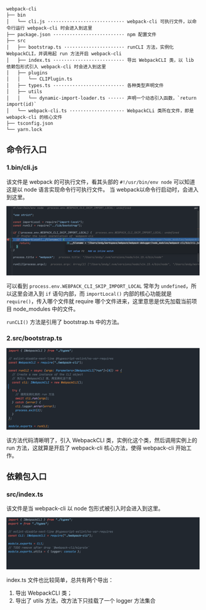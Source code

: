 ```tree
webpack-cli
├── bin
│   └── cli.js ···························· webpack-cli 可执行文件，以命令行运行 webpack-cli 时会进入到这里
├── package.json ·························· npm 配置文件
├── src
│   ├── bootstrap.ts ······················ runCLI 方法，实例化 WebpackCLI，并调用起 run 方法开启 webpack-cli
│   ├── index.ts ·························· 导出 WebpackCLI 类，以 lib 依赖包形式引入 webpack-cli 时会进入到这里
│   ├── plugins
│   │   └── CLIPlugin.ts
│   ├── types.ts ·························· 各种类型声明文件
│   ├── utils
│   │   └── dynamic-import-loader.ts ······ 声明一个动态引入函数，`return import(id)`
│   └── webpack-cli.ts ···················· WebpackCLi 类所在文件，即是 webapck-cli 的核心文件
├── tsconfig.json
└── yarn.lock
```

## 命令行入口
### 1.bin/cli.js
 
 该文件是 webpack 的可执行文件，看其头部的 `#!/usr/bin/env node` 可以知道这是以 node 语言实现命令行可执行文件。 当 webpack以命令行启动时，会进入到这里。

![cli.js](https://raw.githubusercontent.com/aaaaaAndy/picture/main/images/20221027193419.png)

可以看到 `process.env.WEBPACK_CLI_SKIP_IMPORT_LOCAL` 常年为 `undefined`，所以这里会进入到 `if` 语句内部，而 `importLocal()` 内部的核心功能就是 `require()`，传入哪个文件就 require 哪个文件进来，这里意思是优先加载当前项目 node_modules 中的文件。

`runCLI()` 方法是引用了 bootstrap.ts 中的方法。

### 2.src/bootstrap.ts

![bootstrap.ts](https://raw.githubusercontent.com/aaaaaAndy/picture/main/images/20221027194849.png)

该方法代码清晰明了，引入 WebpackCLI 类，实例化这个类，然后调用实例上的 run 方法，这就算是开启了 webpack-cli 核心方法，使得 webpack-cli 开始工作。

## 依赖包入口
### src/index.ts
 
 该文件是当 webpack-cli 以 node 包形式被引入时会进入到这里。

 ![index.ts](https://raw.githubusercontent.com/aaaaaAndy/picture/main/images/20221027194543.png)

index.ts 文件也比较简单，总共有两个导出：
1. 导出 WebpackCLI 类；
2. 导出了 utils 方法，改方法下只挂载了一个 logger 方法集合


